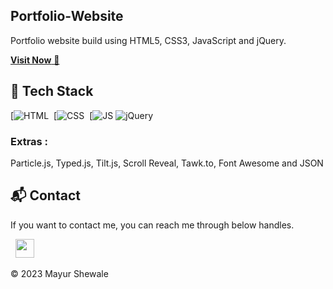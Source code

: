 ## Portfolio-Website
Portfolio website build using HTML5, CSS3, JavaScript and jQuery.

<a href="https://mayursportfolio.netlify.app/" target="_blank">**Visit Now** 🚀</a>


## 📌 Tech Stack
[![HTML](https://img.shields.io/badge/html5%20-%23E34F26.svg?&style=for-the-badge&logo=html5&logoColor=white)&nbsp;
[![CSS](https://img.shields.io/badge/css3%20-%231572B6.svg?&style=for-the-badge&logo=css3&logoColor=white)&nbsp;
[![JS](https://img.shields.io/badge/javascript%20-%23323330.svg?&style=for-the-badge&logo=javascript&logoColor=%23F7DF1E)
<img alt="jQuery" src="https://img.shields.io/badge/jquery-%230769AD.svg?style=for-the-badge&logo=jquery&logoColor=white"/>

### Extras : 
Particle.js, Typed.js, Tilt.js, Scroll Reveal, Tawk.to, Font Awesome and JSON


<h2>📬 Contact</h2>


If you want to contact me, you can reach me through below handles.

&nbsp;&nbsp;<a href="https://www.linkedin.com/in/mayur-shewale-4a6021194/"><img src="https://www.felberpr.com/wp-content/uploads/linkedin-logo.png" width="30"></img></a>

© 2023 Mayur Shewale
